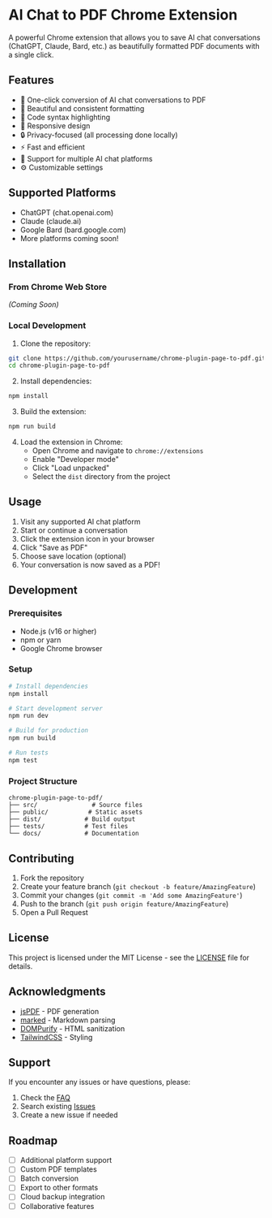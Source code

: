 # AI Chat to PDF Chrome Extension

A powerful Chrome extension that allows you to save AI chat conversations (ChatGPT, Claude, Bard, etc.) as beautifully formatted PDF documents with a single click.

## Features

- 🚀 One-click conversion of AI chat conversations to PDF
- 💅 Beautiful and consistent formatting
- 🎨 Code syntax highlighting
- 📱 Responsive design
- 🔒 Privacy-focused (all processing done locally)
- ⚡ Fast and efficient
- 🎯 Support for multiple AI chat platforms
- ⚙️ Customizable settings

## Supported Platforms

- ChatGPT (chat.openai.com)
- Claude (claude.ai)
- Google Bard (bard.google.com)
- More platforms coming soon!

## Installation

### From Chrome Web Store

_(Coming Soon)_

### Local Development

1. Clone the repository:

```bash
git clone https://github.com/yourusername/chrome-plugin-page-to-pdf.git
cd chrome-plugin-page-to-pdf
```

2. Install dependencies:

```bash
npm install
```

3. Build the extension:

```bash
npm run build
```

4. Load the extension in Chrome:
   - Open Chrome and navigate to `chrome://extensions`
   - Enable "Developer mode"
   - Click "Load unpacked"
   - Select the `dist` directory from the project

## Usage

1. Visit any supported AI chat platform
2. Start or continue a conversation
3. Click the extension icon in your browser
4. Click "Save as PDF"
5. Choose save location (optional)
6. Your conversation is now saved as a PDF!

## Development

### Prerequisites

- Node.js (v16 or higher)
- npm or yarn
- Google Chrome browser

### Setup

```bash
# Install dependencies
npm install

# Start development server
npm run dev

# Build for production
npm run build

# Run tests
npm test
```

### Project Structure

```
chrome-plugin-page-to-pdf/
├── src/               # Source files
├── public/           # Static assets
├── dist/            # Build output
├── tests/           # Test files
└── docs/            # Documentation
```

## Contributing

1. Fork the repository
2. Create your feature branch (`git checkout -b feature/AmazingFeature`)
3. Commit your changes (`git commit -m 'Add some AmazingFeature'`)
4. Push to the branch (`git push origin feature/AmazingFeature`)
5. Open a Pull Request

## License

This project is licensed under the MIT License - see the [LICENSE](LICENSE) file for details.

## Acknowledgments

- [jsPDF](https://github.com/MrRio/jsPDF) - PDF generation
- [marked](https://github.com/markedjs/marked) - Markdown parsing
- [DOMPurify](https://github.com/cure53/DOMPurify) - HTML sanitization
- [TailwindCSS](https://tailwindcss.com) - Styling

## Support

If you encounter any issues or have questions, please:

1. Check the [FAQ](docs/FAQ.md)
2. Search existing [Issues](https://github.com/yourusername/chrome-plugin-page-to-pdf/issues)
3. Create a new issue if needed

## Roadmap

- [ ] Additional platform support
- [ ] Custom PDF templates
- [ ] Batch conversion
- [ ] Export to other formats
- [ ] Cloud backup integration
- [ ] Collaborative features
